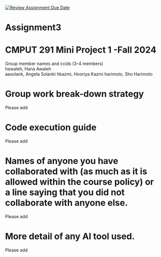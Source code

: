[![Review Assignment Due Date](https://classroom.github.com/assets/deadline-readme-button-22041afd0340ce965d47ae6ef1cefeee28c7c493a6346c4f15d667ab976d596c.svg)](https://classroom.github.com/a/ZQQhHp7h)
# Assignment3

# CMPUT 291 Mini Project 1 -Fall 2024
Group member names and ccids (3-4 members)  
  hawaleh, Hana Awaleh  
  aasolank, Angela Solanki
  hkazmi, Hooriya Kazmi
  harimoto, Sho Harimoto

# Group work break-down strategy
Please add

# Code execution guide
Please add

# Names of anyone you have collaborated with (as much as it is allowed within the course policy) or a line saying that you did not collaborate with anyone else.  
Please add

# More detail of any AI tool used.
Please add
